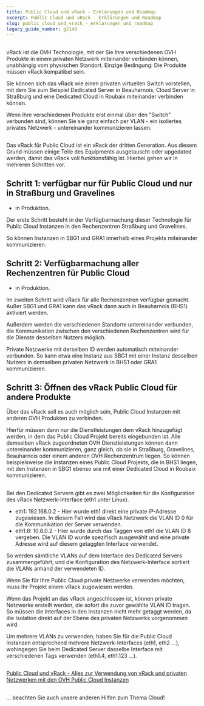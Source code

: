 ```yaml
---
title: Public Cloud und vRack - Erklärungen und Roadmap
excerpt: Public Cloud und vRack - Erklärungen und Roadmap
slug: public_cloud_und_vrack_-_erklarungen_und_roadmap
legacy_guide_number: g2148
---
```



## 
vRack ist die OVH Technologie, mit der Sie Ihre verschiedenen OVH Produkte in einem privaten Netzwerk miteinander verbinden können, unabhängig vom physischen Standort. Einzige Bedingung: Die Produkte müssen vRack kompatibel sein.

Sie können sich das vRack wie einen privaten virtuellen Switch vorstellen, mit dem Sie zum Beispiel Dedicated Server in Beauharnois, Cloud Server in Straßburg und eine Dedicated Cloud in Roubaix miteinander verbinden können.

Wenn Ihre verschiedenen Produkte erst einmal über den "Switch" verbunden sind, können Sie sie ganz einfach per VLAN - ein isoliertes privates Netzwerk - untereinander kommunizieren lassen.


## 
Das vRack für Public Cloud ist ein vRack der dritten Generation. Aus diesem Grund müssen einige Teile des Equipments ausgetauscht oder upgedated werden, damit das vRack voll funktionsfähig ist. Hierbei gehen wir in mehreren Schritten vor.


## Schritt 1: verfügbar nur für Public Cloud und nur in Straßburg und Gravelines

- in Produktion.


Der erste Schritt besteht in der Verfügbarmachung dieser Technologie für Public Cloud Instanzen in den Rechenzentren Straßburg und Gravelines.

So können Instanzen in SBG1 und GRA1 innerhalb eines Projekts miteinander kommunizieren.


## Schritt 2: Verfügbarmachung aller Rechenzentren für Public Cloud

- in Produktion.


Im zweiten Schritt wird vRack für alle Rechenzentren verfügbar gemacht. Außer SBG1 und GRA1 kann das vRack dann auch in Beauharnois (BHS1) aktiviert werden.

Außerdem werden die verschiedenen Standorte untereinander verbunden, die Kommunikation zwischen den verschiedenen Rechenzentren wird für die Dienste desselben Nutzers möglich.

Private Netzwerke mit derselben ID werden automatisch miteinander verbunden. So kann etwa eine Instanz aus SBG1 mit einer Instanz desselben Nutzers in demselben privaten Netzwerk in BHS1 oder GRA1 kommunizieren.


## Schritt 3: Öffnen des vRack Public Cloud für andere Produkte
Über das vRack soll es auch möglich sein, Public Cloud Instanzen mit anderen OVH Produkten zu verbinden.

Hierfür müssen dann nur die Dienstleistungen dem vRack hinzugefügt werden, in dem das Public Cloud Projekt bereits eingebunden ist. Alle demselben vRack zugeordneten OVH Dienstleistungen können dann untereinander kommunizieren, ganz gleich, ob sie in Straßburg, Gravelines, Beauharnois oder einem anderen OVH Rechenzentrum liegen. So können beispielsweise die Instanzen eines Public Cloud Projekts, die in BHS1 liegen, mit den Instanzen in SBG1 ebenso wie mit einer Dedicated Cloud in Roubaix kommunizieren.


## 
Bei den Dedicated Servern gibt es zwei Möglichkeiten für die Konfiguration des vRack Netzwerk-Interface (eth1 unter Linux).


- eth1: 192.168.0.2 - Hier wurde eth1 direkt eine private IP-Adresse zugewiesen. In diesem Fall wird das vRack Netzwerk die VLAN ID 0 für die Kommunikation der Server verwenden.
- eth1.8: 10.8.0.2 - Hier wurde durch das Taggen von eth1 die VLAN ID 8 vergeben. Die VLAN ID wurde spezifisch ausgewählt und eine private Adresse wird auf diesem getaggten Interface verwendet. 


So werden sämtliche VLANs auf dem Interface des Dedicated Servers zusammengeführt, und die Konfiguration des Netzwerk-Interface sortiert die VLANs anhand der verwendeten ID. 

Wenn Sie für Ihre Public Cloud private Netzwerke verwenden möchten, muss Ihr Projekt einem vRack zugewiesen werden.

Wenn das Projekt an das vRack angeschlossen ist, können private Netzwerke erstellt werden, die sofort die zuvor gewählte VLAN ID tragen. So müssen die Interfaces in den Instanzen nicht mehr getaggt werden, da die Isolation direkt auf der Ebene des privaten Netzwerks vorgenommen wird.

Um mehrere VLANs zu verwenden, haben Sie für die Public Cloud Instanzen  entsprechend mehrere Netzwerk-Interfaces (eth1, eth2 ...), wohingegen Sie beim Dedicated Server dasselbe Interface mit verschiedenen Tags verwenden (eth1.4, eth1.123 ...).


## 
[Public Cloud und vRack - Alles zur Verwendung von vRack und privaten Netzwerken mit den OVH Public Cloud Instanzen]({legacy}2162)


## 
... beachten Sie auch unsere anderen Hilfen zum Thema Cloud!

